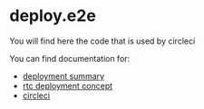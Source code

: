 # deploy.e2e
You will find here the code that is used by circleci

You can find documentation for:
- [deployment summary](https://github.com/AdaptiveConsulting/ReactiveTraderCloud/blob/master/docs/deployment/readme.md)
- [rtc deployment concept](https://github.com/AdaptiveConsulting/ReactiveTraderCloud/blob/master/docs/deployment/understand-rtc-build-and-deployments.md)
- [circleci](https://github.com/AdaptiveConsulting/ReactiveTraderCloud/blob/master/docs/deployment/circlci.md)
